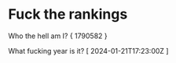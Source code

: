 # Fuck the rankings

Who the hell am I?
{ 1790582 }

What fucking year is it?
[ 2024-01-21T17:23:00Z ]
